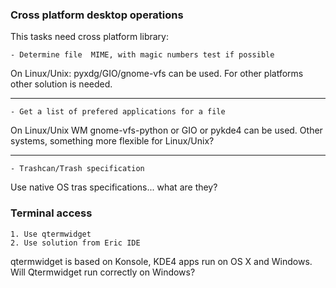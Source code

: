 ### Cross platform desktop operations ###
This tasks need cross platform library:
```
- Determine file  MIME, with magic numbers test if possible
```
On Linux/Unix: pyxdg/GIO/gnome-vfs can be used. For other platforms other solution is needed.


---

```
- Get a list of prefered applications for a file
```
On Linux/Unix WM gnome-vfs-python or GIO or pykde4 can be used. Other systems, something more flexible for Linux/Unix?

---

```
- Trashcan/Trash specification
```
Use native OS tras specifications... what are they?


### Terminal access ###
```
1. Use qtermwidget
2. Use solution from Eric IDE
```
qtermwidget is based on Konsole, KDE4 apps run on OS X and Windows. Will Qtermwidget run correctly on Windows?